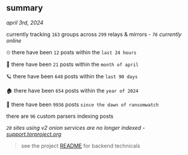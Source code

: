 
## summary
_april 3rd, 2024_

currently tracking `163` groups across `299` relays & mirrors - _`76` currently online_

⏲ there have been `12` posts within the `last 24 hours`

🦈 there have been `21` posts within the `month of april`

🪐 there have been `648` posts within the `last 90 days`

🏚 there have been `654` posts within the `year of 2024`

🦕 there have been `9936` posts `since the dawn of ransomwatch`

there are `96` custom parsers indexing posts

_`20` sites using v2 onion services are no longer indexed - [support.torproject.org](https://support.torproject.org/onionservices/v2-deprecation/)_

> see the project [README](https://github.com/joshhighet/ransomwatch#ransomwatch--) for backend technicals
